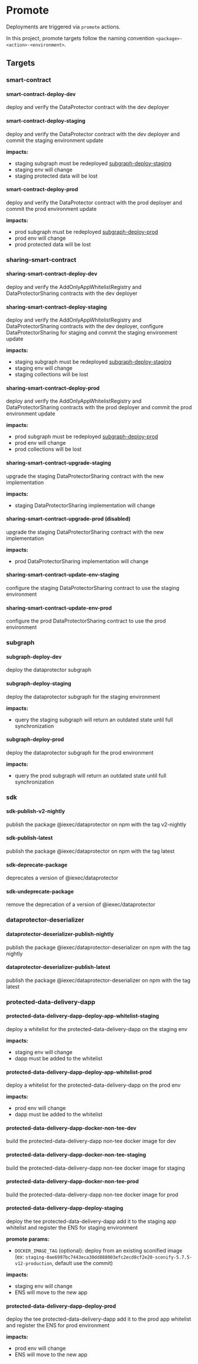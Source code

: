 # Promote

Deployments are triggered via `promote` actions.

In this project, promote targets follow the naming convention `<package>-<action>-<environment>`.

## Targets

### smart-contract

#### smart-contract-deploy-dev

deploy and verify the DataProtector contract with the dev deployer

#### smart-contract-deploy-staging

deploy and verify the DataProtector contract with the dev deployer and commit the staging environment update

**impacts:**

- staging subgraph must be redeployed [subgraph-deploy-staging](#subgraph-deploy-staging)
- staging env will change
- staging protected data will be lost

#### smart-contract-deploy-prod

deploy and verify the DataProtector contract with the prod deployer and commit the prod environment update

**impacts:**

- prod subgraph must be redeployed [subgraph-deploy-prod](#subgraph-deploy-prod)
- prod env will change
- prod protected data will be lost

### sharing-smart-contract

#### sharing-smart-contract-deploy-dev

deploy and verify the AddOnlyAppWhitelistRegistry and DataProtectorSharing contracts with the dev deployer

#### sharing-smart-contract-deploy-staging

deploy and verify the AddOnlyAppWhitelistRegistry and DataProtectorSharing contracts with the dev deployer, configure DataProtectorSharing for staging and commit the staging environment update

**impacts:**

- staging subgraph must be redeployed [subgraph-deploy-staging](#subgraph-deploy-staging)
- staging env will change
- staging collections will be lost

#### sharing-smart-contract-deploy-prod

deploy and verify the AddOnlyAppWhitelistRegistry and DataProtectorSharing contracts with the prod deployer and commit the prod environment update

**impacts:**

- prod subgraph must be redeployed [subgraph-deploy-prod](#subgraph-deploy-prod)
- prod env will change
- prod collections will be lost

#### sharing-smart-contract-upgrade-staging

upgrade the staging DataProtectorSharing contract with the new implementation

**impacts:**

- staging DataProtectorSharing implementation will change

#### sharing-smart-contract-upgrade-prod (disabled)

upgrade the staging DataProtectorSharing contract with the new implementation

**impacts:**

- prod DataProtectorSharing implementation will change

#### sharing-smart-contract-update-env-staging

configure the staging DataProtectorSharing contract to use the staging environment

#### sharing-smart-contract-update-env-prod

configure the prod DataProtectorSharing contract to use the prod environment

### subgraph

#### subgraph-deploy-dev

deploy the dataprotector subgraph

#### subgraph-deploy-staging

deploy the dataprotector subgraph for the staging environment

**impacts:**

- query the staging subgraph will return an outdated state until full synchronization

#### subgraph-deploy-prod

deploy the dataprotector subgraph for the prod environment

**impacts:**

- query the prod subgraph will return an outdated state until full synchronization

### sdk

#### sdk-publish-v2-nightly

publish the package @iexec/dataprotector on npm with the tag v2-nightly

#### sdk-publish-latest

publish the package @iexec/dataprotector on npm with the tag latest

#### sdk-deprecate-package

deprecates a version of @iexec/dataprotector

#### sdk-undeprecate-package

remove the deprecation of a version of @iexec/dataprotector

### dataprotector-deserializer

#### dataprotector-deserializer-publish-nightly

publish the package @iexec/dataprotector-deserializer on npm with the tag nightly

#### dataprotector-deserializer-publish-latest

publish the package @iexec/dataprotector-deserializer on npm with the tag latest

### protected-data-delivery-dapp

#### protected-data-delivery-dapp-deploy-app-whitelist-staging

deploy a whitelist for the protected-data-delivery-dapp on the staging env

**impacts:**

- staging env will change
- dapp must be added to the whitelist

#### protected-data-delivery-dapp-deploy-app-whitelist-prod

deploy a whitelist for the protected-data-delivery-dapp on the prod env

**impacts:**

- prod env will change
- dapp must be added to the whitelist

#### protected-data-delivery-dapp-docker-non-tee-dev

build the protected-data-delivery-dapp non-tee docker image for dev

#### protected-data-delivery-dapp-docker-non-tee-staging

build the protected-data-delivery-dapp non-tee docker image for staging

#### protected-data-delivery-dapp-docker-non-tee-prod

build the protected-data-delivery-dapp non-tee docker image for prod

#### protected-data-delivery-dapp-deploy-staging

deploy the tee protected-data-delivery-dapp add it to the staging app whitelist and register the ENS for staging environment

**promote params:**

- `DOCKER_IMAGE_TAG` (optional): deploy from an existing sconified image (ex: `staging-0ae6997bc7443eca30dd888003efc2ecd8cf2e20-sconify-5.7.5-v12-production`, default use the commit)

**impacts:**

- staging env will change
- ENS will move to the new app

#### protected-data-delivery-dapp-deploy-prod

deploy the tee protected-data-delivery-dapp add it to the prod app whitelist and register the ENS for prod environment

**impacts:**

- prod env will change
- ENS will move to the new app

